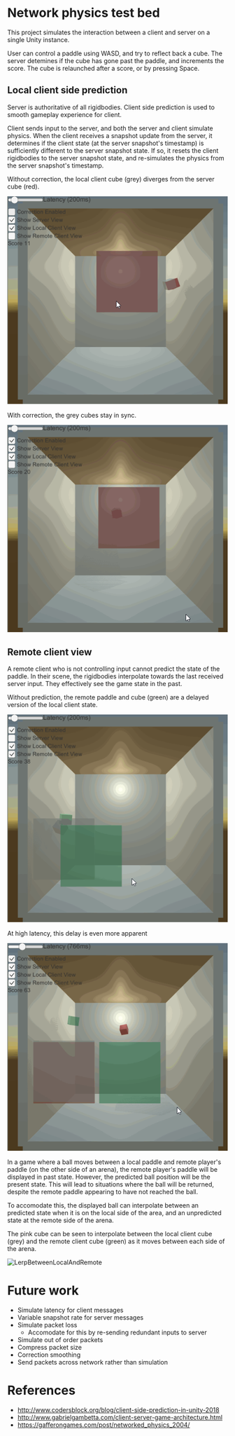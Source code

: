 # Network physics test bed

This project simulates the interaction between a client and server on a single Unity instance.

User can control a paddle using WASD, and try to reflect back a cube. The server detemines if the cube has gone past the paddle, and increments the score. The cube is relaunched after a score, or by pressing Space.

## Local client side prediction

Server is authoritative of all rigidbodies. Client side prediction is used to smooth gameplay experience for client.

Client sends input to the server, and both the server and client simulate physics. When the client receives a snapshot update from the server, it determines if the client state (at the server snapshot's timestamp) is sufficiently different to the server snapshot state. If so, it resets the client rigidbodies to the server snapshot state, and re-simulates the physics from the server snapshot's timestamp.

Without correction, the local client cube (grey) diverges from the server cube (red).

![noErrorCorrection](noErrorCorrection.gif)

With correction, the grey cubes stay in sync.

![ErrorCorrection](ErrorCorrection.gif)

## Remote client view

A remote client who is not controlling input cannot predict the state of the paddle. In their scene, the rigidbodies interpolate towards the last received server input. They effectively see the game state in the past.

Without prediction, the remote paddle and cube (green) are a delayed version of the local client state.

![RemoteClientView](RemoteClientView.gif)

At high latency, this delay is even more apparent

![HighLatency](HighLatency.gif)

In a game where a ball moves between a local paddle and remote player's paddle (on the other side of an arena), the remote player's paddle will be displayed in past state. However, the predicted ball position will be the present state. This will lead to situations where the ball will be returned, despite the remote paddle appearing to have not reached the ball.

To accomodate this, the displayed ball can interpolate between an predicted state when it is on the local side of the area, and an unpredicted state at the remote side of the arena.

The pink cube can be seen to interpolate between the local client cube (grey) and the remote client cube (green) as it moves between each side of the arena. 

![LerpBetweenLocalAndRemote](LerpBetweenLocalAndRemote.gif)


# Future work
- Simulate latency for client messages
- Variable snapshot rate for server messages
- Simulate packet loss
	- Accomodate for this by re-sending redundant inputs to server
- Simulate out of order packets
- Compress packet size
- Correction smoothing
- Send packets across network rather than simulation

# References
- http://www.codersblock.org/blog/client-side-prediction-in-unity-2018
- http://www.gabrielgambetta.com/client-server-game-architecture.html
- https://gafferongames.com/post/networked_physics_2004/